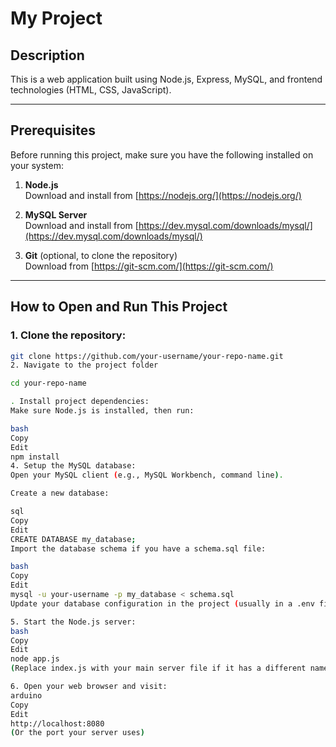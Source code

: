 # My Project

## Description
This is a web application built using Node.js, Express, MySQL, and frontend technologies (HTML, CSS, JavaScript).

---

## Prerequisites

Before running this project, make sure you have the following installed on your system:

1. **Node.js**  
Download and install from [https://nodejs.org/](https://nodejs.org/)

2. **MySQL Server**  
Download and install from [https://dev.mysql.com/downloads/mysql/](https://dev.mysql.com/downloads/mysql/)

3. **Git** (optional, to clone the repository)  
Download from [https://git-scm.com/](https://git-scm.com/)

---

## How to Open and Run This Project

### 1. Clone the repository:
```bash
git clone https://github.com/your-username/your-repo-name.git
2. Navigate to the project folder

cd your-repo-name

. Install project dependencies:
Make sure Node.js is installed, then run:

bash
Copy
Edit
npm install
4. Setup the MySQL database:
Open your MySQL client (e.g., MySQL Workbench, command line).

Create a new database:

sql
Copy
Edit
CREATE DATABASE my_database;
Import the database schema if you have a schema.sql file:

bash
Copy
Edit
mysql -u your-username -p my_database < schema.sql
Update your database configuration in the project (usually in a .env file or config file) with your MySQL username, password, and database name.

5. Start the Node.js server:
bash
Copy
Edit
node app.js
(Replace index.js with your main server file if it has a different name)

6. Open your web browser and visit:
arduino
Copy
Edit
http://localhost:8080
(Or the port your server uses)























